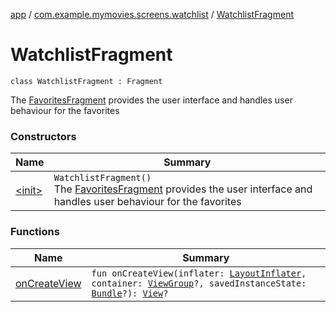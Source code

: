 [app](../../index.md) / [com.example.mymovies.screens.watchlist](../index.md) / [WatchlistFragment](./index.md)

# WatchlistFragment

`class WatchlistFragment : Fragment`

The [FavoritesFragment](#) provides the user interface and handles user behaviour for the favorites

### Constructors

| Name | Summary |
|---|---|
| [&lt;init&gt;](-init-.md) | `WatchlistFragment()`<br>The [FavoritesFragment](#) provides the user interface and handles user behaviour for the favorites |

### Functions

| Name | Summary |
|---|---|
| [onCreateView](on-create-view.md) | `fun onCreateView(inflater: `[`LayoutInflater`](https://developer.android.com/reference/android/view/LayoutInflater.html)`, container: `[`ViewGroup`](https://developer.android.com/reference/android/view/ViewGroup.html)`?, savedInstanceState: `[`Bundle`](https://developer.android.com/reference/android/os/Bundle.html)`?): `[`View`](https://developer.android.com/reference/android/view/View.html)`?` |
